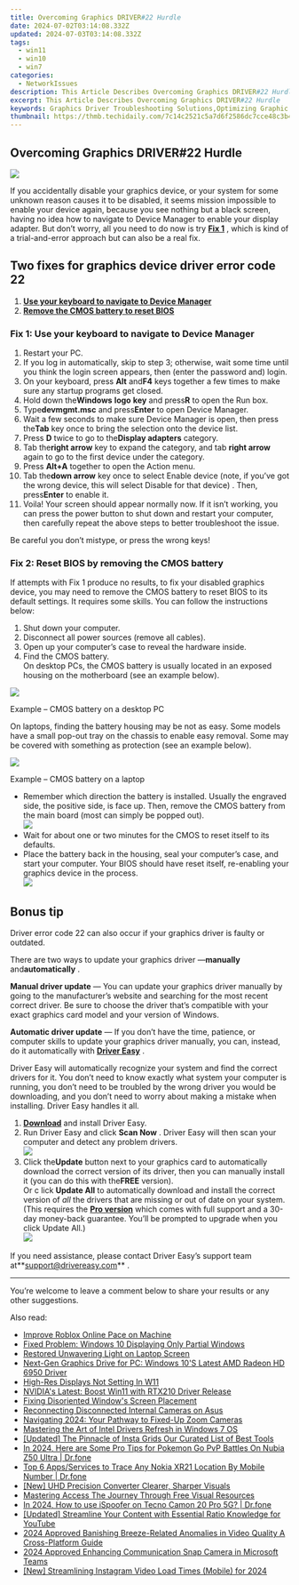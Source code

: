 ```yaml
---
title: Overcoming Graphics DRIVER#22 Hurdle
date: 2024-07-02T03:14:08.332Z
updated: 2024-07-03T03:14:08.332Z
tags:
  - win11
  - win10
  - win7
categories:
  - NetworkIssues
description: This Article Describes Overcoming Graphics DRIVER#22 Hurdle
excerpt: This Article Describes Overcoming Graphics DRIVER#22 Hurdle
keywords: Graphics Driver Troubleshooting Solutions,Optimizing Graphic Driver Installation,Graphics Driver Performance Improvement,Solving Graphics Driver Compatibility Issues,Graphics Card Driver Update Strategies,Deployment Challenges in Graphics Driver Software,Graphics Driver Rollback Methods
thumbnail: https://thmb.techidaily.com/7c14c2521c5a7d6f2586dc7cce48c3b4142cae653643556f77f854f0ef38defc.jpg
---
```


## Overcoming Graphics DRIVER#22 Hurdle

![](https://images.drivereasy.com/wp-content/uploads/2018/09/img_5b988610e117a.png)

 If you accidentally disable your graphics device, or your system for some unknown reason causes it to be disabled, it seems mission impossible to enable your device again, because you see nothing but a black screen, having no idea how to navigate to Device Manager to enable your display adapter. But don’t worry, all you need to do now is try [**Fix 1**](#f1) , which is kind of a trial-and-error approach but can also be a real fix.

## Two fixes for graphics device driver error code 22

1. [**Use your keyboard to navigate to Device Manager**](#f1)
2. [**Remove the CMOS battery to reset BIOS**](#f2)

### Fix 1: Use your keyboard to navigate to Device Manager

1. Restart your PC.
2. If you log in automatically, skip to step 3; otherwise, wait some time until you think the login screen appears, then (enter the password and) login.
3. On your keyboard, press **Alt** and**F4** keys together a few times to make sure any startup programs get closed.
4. Hold down the**Windows** **logo** **key** and press**R** to open the Run box.
5. Type**devmgmt.msc** and press**Enter** to open Device Manager.
6. Wait a few seconds to make sure Device Manager is open, then press the**Tab** key once to bring the selection onto the device list.
7. Press **D** twice to go to the**Display adapters** category.
8. Tab the**right arrow** key to expand the category, and tab **right arrow** again to go to the first device under the category.
9. Press **Alt+A** together to open the Action menu.
10. Tab the**down arrow** key once to select Enable device (note, if you’ve got the wrong device, this will select Disable for that device) . Then, press**Enter** to enable it.
11. Voila! Your screen should appear normally now. If it isn’t working, you can press the power button to shut down and restart your computer, then carefully repeat the above steps to better troubleshoot the issue.

Be careful you don’t mistype, or press the wrong keys!

### Fix 2: Reset BIOS by removing the CMOS battery

 If attempts with Fix 1 produce no results, to fix your disabled graphics device, you may need to remove the CMOS battery to reset BIOS to its default settings. It requires some skills. You can follow the instructions below:

1. Shut down your computer.
2. Disconnect all power sources (remove all cables).
3. Open up your computer’s case to reveal the hardware inside.
4. Find the CMOS battery.  
 On desktop PCs, the CMOS battery is usually located in an exposed housing on the motherboard (see an example below).

![](https://images.drivereasy.com/wp-content/uploads/2018/09/img_5b98c88244255.jpg)

Example – CMOS battery on a desktop PC

 On laptops, finding the battery housing may be not as easy. Some models have a small pop-out tray on the chassis to enable easy removal. Some may be covered with something as protection (see an example below).

![](https://images.drivereasy.com/wp-content/uploads/2018/09/img_5b98c4a50b434.jpg)

Example – CMOS battery on a laptop

* Remember which direction the battery is installed. Usually the engraved side, the positive side, is face up. Then, remove the CMOS battery from the main board (most can simply be popped out).  
![](https://images.drivereasy.com/wp-content/uploads/2018/09/img_5b98c58fd6ffe.jpg)
* Wait for about one or two minutes for the CMOS to reset itself to its defaults.
* Place the battery back in the housing, seal your computer’s case, and start your computer. Your BIOS should have reset itself, re-enabling your graphics device in the process.  
![](https://images.drivereasy.com/wp-content/uploads/2018/09/img_5b98c68d02c94.jpg)

## Bonus tip

 Driver error code 22 can also occur if your graphics driver is faulty or outdated.

 There are two ways to update your graphics driver —**manually** and**automatically** .

**Manual driver update** — You can update your graphics driver manually by going to the manufacturer’s website and searching for the most recent correct driver. Be sure to choose the driver that’s compatible with your exact graphics card model and your version of Windows.

**Automatic driver update** — If you don’t have the time, patience, or computer skills to update your graphics driver manually, you can, instead, do it automatically  with **[Driver Easy](https://tools.techidaily.com/drivereasy/download/)**  .

 Driver Easy will automatically recognize your system and find the correct drivers for it. You don’t need to know exactly what system your computer is running, you don’t need to be troubled by the wrong driver you would be downloading, and you don’t need to worry about making a mistake when installing. Driver Easy handles it all.

1. **[Download](https://tools.techidaily.com/drivereasy/download/)**  and install Driver Easy.
2. Run Driver Easy and click **Scan Now**  . Driver Easy will then scan your computer and detect any problem drivers.  
![](https://images.drivereasy.com/wp-content/uploads/2018/09/img_5b98dadf4599b.jpg)
3. Click the**Update** button next to your graphics card to automatically download the correct version of its driver, then you can manually install it (you can do this with the**FREE** version).  
 Or c lick **Update All** to automatically download and install the correct version of _all_  the drivers that are missing or out of date on your system. (This requires the **[Pro version](https://tools.techidaily.com/drivereasy/download/)**  which comes with full support and a 30-day money-back guarantee. You’ll be prompted to upgrade when you click Update All.)  
![](https://images.drivereasy.com/wp-content/uploads/2018/09/img_5b98db371ab1b.jpg)

 If you need assistance, please contact Driver Easy’s support team at**<support@drivereasy.com>** .

---

 You’re welcome to leave a comment below to share your results or any other suggestions.

<ins class="adsbygoogle"
     style="display:block"
     data-ad-format="autorelaxed"
     data-ad-client="ca-pub-7571918770474297"
     data-ad-slot="1223367746"></ins>



<ins class="adsbygoogle"
     style="display:block"
     data-ad-client="ca-pub-7571918770474297"
     data-ad-slot="8358498916"
     data-ad-format="auto"
     data-full-width-responsive="true"></ins>

<span class="atpl-alsoreadstyle">Also read:</span>
<div><ul>
<li><a href="https://network-issues.techidaily.com/improve-roblox-online-pace-on-machine/"><u>Improve Roblox Online Pace on Machine</u></a></li>
<li><a href="https://network-issues.techidaily.com/fixed-problem-windows-10-displaying-only-partial-windows/"><u>Fixed Problem: Windows 10 Displaying Only Partial Windows</u></a></li>
<li><a href="https://network-issues.techidaily.com/restored-unwavering-light-on-laptop-screen/"><u>Restored Unwavering Light on Laptop Screen</u></a></li>
<li><a href="https://network-issues.techidaily.com/next-gen-graphics-drive-for-pc-windows-10s-latest-amd-radeon-hd-6950-driver/"><u>Next-Gen Graphics Drive for PC: Windows 10'S Latest AMD Radeon HD 6950 Driver</u></a></li>
<li><a href="https://network-issues.techidaily.com/high-res-displays-not-setting-in-w11/"><u>High-Res Displays Not Setting In W11</u></a></li>
<li><a href="https://network-issues.techidaily.com/nvidias-latest-boost-win11-with-rtx210-driver-release/"><u>NVIDIA's Latest: Boost Win11 with RTX210 Driver Release</u></a></li>
<li><a href="https://network-issues.techidaily.com/fixing-disoriented-windows-screen-placement/"><u>Fixing Disoriented Window's Screen Placement</u></a></li>
<li><a href="https://network-issues.techidaily.com/reconnecting-disconnected-internal-cameras-on-asus/"><u>Reconnecting Disconnected Internal Cameras on Asus</u></a></li>
<li><a href="https://network-issues.techidaily.com/navigating-2024-your-pathway-to-fixed-up-zoom-cameras/"><u>Navigating 2024: Your Pathway to Fixed-Up Zoom Cameras</u></a></li>
<li><a href="https://network-issues.techidaily.com/mastering-the-art-of-intel-drivers-refresh-in-windows-7-os/"><u>Mastering the Art of Intel Drivers Refresh in Windows 7 OS</u></a></li>
<li><a href="https://instagram-videos.techidaily.com/updated-the-pinnacle-of-insta-grids-our-curated-list-of-best-tools/"><u>[Updated] The Pinnacle of Insta Grids  Our Curated List of Best Tools</u></a></li>
<li><a href="https://pokemon-go-android.techidaily.com/in-2024-here-are-some-pro-tips-for-pokemon-go-pvp-battles-on-nubia-z50-ultra-drfone-by-drfone-virtual-android/"><u>In 2024, Here are Some Pro Tips for Pokemon Go PvP Battles On Nubia Z50 Ultra | Dr.fone</u></a></li>
<li><a href="https://android-location-track.techidaily.com/top-6-appsservices-to-trace-any-nokia-xr21-location-by-mobile-number-drfone-by-drfone-virtual-android/"><u>Top 6 Apps/Services to Trace Any Nokia XR21 Location By Mobile Number | Dr.fone</u></a></li>
<li><a href="https://some-skills.techidaily.com/new-uhd-precision-converter-clearer-sharper-visuals/"><u>[New] UHD Precision Converter  Clearer, Sharper Visuals</u></a></li>
<li><a href="https://extra-hints.techidaily.com/mastering-access-the-journey-through-free-visual-resources/"><u>Mastering Access  The Journey Through Free Visual Resources</u></a></li>
<li><a href="https://android-pokemon-go.techidaily.com/in-2024-how-to-use-ispoofer-on-tecno-camon-20-pro-5g-drfone-by-drfone-virtual-android/"><u>In 2024, How to use iSpoofer on Tecno Camon 20 Pro 5G? | Dr.fone</u></a></li>
<li><a href="https://youtube-blog.techidaily.com/ed-streamline-your-content-with-essential-ratio-knowledge-for-youtube/"><u>[Updated] Streamline Your Content with Essential Ratio Knowledge for YouTube</u></a></li>
<li><a href="https://voice-adjusting.techidaily.com/2024-approved-banishing-breeze-related-anomalies-in-video-quality-a-cross-platform-guide/"><u>2024 Approved Banishing Breeze-Related Anomalies in Video Quality A Cross-Platform Guide</u></a></li>
<li><a href="https://snapchat-videos.techidaily.com/2024-approved-enhancing-communication-snap-camera-in-microsoft-teams/"><u>2024 Approved  Enhancing Communication  Snap Camera in Microsoft Teams</u></a></li>
<li><a href="https://instagram-video-recordings.techidaily.com/new-streamlining-instagram-video-load-times-mobile-for-2024/"><u>[New] Streamlining Instagram Video Load Times (Mobile) for 2024</u></a></li>
</ul></div>

